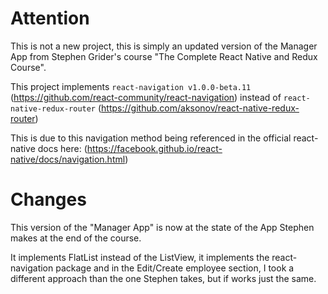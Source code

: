 # Attention

This is not a new project, this is simply an updated version of the Manager App from Stephen Grider's course "The Complete React Native and Redux Course".

This project implements `react-navigation v1.0.0-beta.11` (https://github.com/react-community/react-navigation) instead of `react-native-redux-router` (https://github.com/aksonov/react-native-redux-router)

This is due to this navigation method being referenced in the official react-native docs here: (https://facebook.github.io/react-native/docs/navigation.html)

# Changes

This version of the "Manager App" is now at the state of the App Stephen makes at the end of the course.

It implements FlatList instead of the ListView, it implements the react-navigation package and in the Edit/Create employee section, I took a different approach than the one Stephen takes, but if works just the same. 